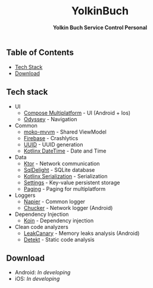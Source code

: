 <h1 align="center">YolkinBuch</h1>

<div align="center">
  <strong>Yolkin Buch Service Control Personal</strong>
</div>

<br />


## Table of Contents
- [Tech Stack](#tech-stack)
- [Download](#download)

## Tech stack
- UI
  - [Compose Multiplatform](https://github.com/JetBrains/compose-jb) - UI (Android + Ios)
  - [Odyssey](https://github.com/AlexGladkov/Odyssey) - Navigation
- Common
  - [moko-mvvm](https://github.com/icerockdev/moko-mvvm) - Shared ViewModel
  - [Firebase](https://firebase.google.com) - Crashlytics
  - [UUID](https://github.com/benasher44/uuid) - UUID generation
  - [Kotlinx DateTime](https://github.com/Kotlin/kotlinx-datetime) - Date and Time
- Data
  - [Ktor](https://ktor.io/docs/welcome.html) - Network communication
  - [SqlDelight](https://github.com/cashapp/sqldelight) - SQLite database
  - [Kotlinx Serialization](https://github.com/Kotlin/kotlinx.serialization) - Serialization
  - [Settings](https://github.com/russhwolf/multiplatform-settings) - Key-value persistent storage
  - [Paging](https://github.com/cashapp/multiplatform-paging) - Paging for multiplatform
- Loggers
  - [Napier](https://github.com/AAkira/Napier) - Common logger
  - [Chucker](https://github.com/ChuckerTeam/chucker) - Network logger (Android)
- Dependency Injection
  - [Koin](https://insert-koin.io) - Dependency injection
- Clean code analyzers
  - [LeakCanary](https://square.github.io/leakcanary) - Memory leaks analysis (Android)
  - [Detekt](https://github.com/detekt/detekt) - Static code analysis

## Download
- Android: _In developing_
- iOS: _In developing_
